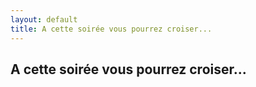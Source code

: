 ```yaml
---
layout: default
title: A cette soirée vous pourrez croiser...
---
```


## A cette soirée vous pourrez croiser...
